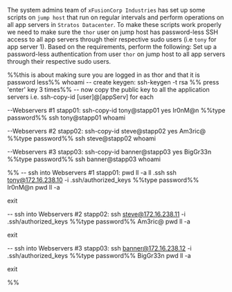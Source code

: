 The system admins team of `xFusionCorp Industries` has set up some scripts on `jump host` that run on regular intervals and perform operations on all app servers in `Stratos Datacenter`. To make these scripts work properly we need to make sure the `thor` user on jump host has password-less SSH access to all app servers through their respective sudo users (i.e `tony` for app server 1). Based on the requirements, perform the following:
Set up a password-less authentication from user `thor` on jump host to all app servers through their respective sudo users.

%%this is about making sure you are logged in as thor and that it is password less%%
whoami
-- create keygen:
ssh-keygen -t rsa
%% press 'enter' key 3 times%%
-- now copy the public key to all the application servers
i.e. ssh-copy-id [user]@[appServ] for each

--Webservers #1 stapp01:
ssh-copy-id tony@stapp01
yes
Ir0nM@n  %%type password%% 
ssh tony@stapp01
whoami

--Webservers #2 stapp02:
ssh-copy-id steve@stapp02
yes
Am3ric@  %%type password%% 
ssh steve@stapp02
whoami

--Webservers #3 stapp03:
ssh-copy-id banner@stapp03
yes
BigGr33n  %%type password%% 
ssh banner@stapp03
whoami

%%
-- ssh into Webservers #1 stapp01:
pwd
ll -a
ll .ssh
ssh tony@172.16.238.10 -i .ssh/authorized_keys
%%type password%% Ir0nM@n
pwd
ll -a

exit

-- ssh into Webservers #2 stapp02:
ssh steve@172.16.238.11 -i .ssh/authorized_keys
%%type password%% Am3ric@
pwd
ll -a

exit

-- ssh into Webservers #3 stapp03:
ssh banner@172.16.238.12 -i .ssh/authorized_keys
%%type password%% BigGr33n
pwd
ll -a

exit

%%
